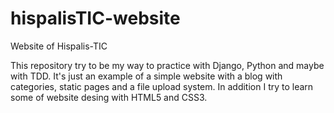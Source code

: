 hispalisTIC-website
===================

Website of Hispalis-TIC

This repository try to be my way to practice with Django, Python and maybe with TDD. 
It's just an example of a simple website with a blog with categories, static pages and a file upload system.
In addition I try to learn some of website desing with HTML5 and CSS3.